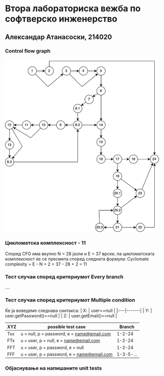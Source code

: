# Втора лабораториска вежба по софтверско инженерство

## Александар Атанасоски, 214020

### Control flow graph
![CFG](SILab2_CFG.png)

### Цикломатска комплексност - 11
Според CFG има вкупно N = 28 јазли и E = 37 врски, па цикломатската комплексност ќе се пресмета според следната формула: 
Cyclomate complexity = E - N + 2 = 37 - 28 + 2 = 11

### Тест случаи според критериумот Every branch

....

### Тест случаи според критериумот Multiple condition

Ќе ја воведеме следнава синтакса:
| X: | user==null |
|:---|-------|
| Y: | user.getPassword()==null |
| Z: | user.getEmail()==null |

| XYZ	 | possible test case |	Branch |
|:-----|---------|--------|
| Txx	| u = null, p = password, e = name@email.com	| 1-2-24 |
| FTx |	u = user, p = null, e = name@email.com	| 1-2-24 |
| FFT |	u = user, p = password, e = null	| 1-2-24 |
| FFF |	u = user, p = password, e = name@email.com	| 1-3-5-… |

### Објаснување на напишаните unit tests
